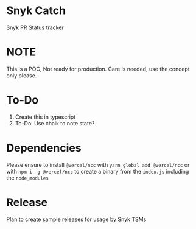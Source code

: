 # Snyk Catch

Snyk PR Status tracker

# NOTE

This is a POC, Not ready for production. Care is needed, use the concept only please.

# To-Do

1. Create this in typescript
2. To-Do: Use chalk to note state?

# Dependencies

Please ensure to install `@vercel/ncc` with `yarn global add @vercel/ncc` or with `npm i -g @vercel/ncc` to create a binary from the `index.js` including the `node_modules`



# Release

Plan to create sample releases for usage by Snyk TSMs